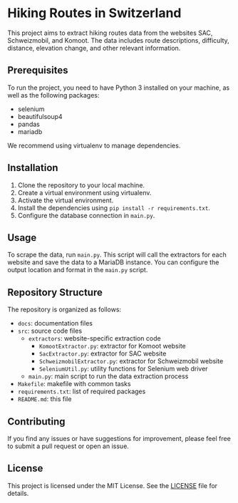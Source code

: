 # Hiking Routes in Switzerland

This project aims to extract hiking routes data from the websites SAC, Schweizmobil, and Komoot. The data includes route descriptions, difficulty, distance, elevation change, and other relevant information.

## Prerequisites

To run the project, you need to have Python 3 installed on your machine, as well as the following packages:
- selenium
- beautifulsoup4
- pandas
- mariadb

We recommend using virtualenv to manage dependencies.

## Installation

1. Clone the repository to your local machine.
2. Create a virtual environment using virtualenv.
3. Activate the virtual environment.
4. Install the dependencies using `pip install -r requirements.txt`.
5. Configure the database connection in `main.py`.

## Usage

To scrape the data, run `main.py`. This script will call the extractors for each website and save the data to a MariaDB instance. You can configure the output location and format in the `main.py` script.

## Repository Structure

The repository is organized as follows:

- `docs`: documentation files
- `src`: source code files
  - `extractors`: website-specific extraction code
    - `KomootExtractor.py`: extractor for Komoot website
    - `SacExtractor.py`: extractor for SAC website
    - `SchweizmobilExtractor.py`: extractor for Schweizmobil website
    - `SeleniumUtil.py`: utility functions for Selenium web driver
  - `main.py`: main script to run the data extraction process
- `Makefile`: makefile with common tasks
- `requirements.txt`: list of required packages
- `README.md`: this file

## Contributing

If you find any issues or have suggestions for improvement, please feel free to submit a pull request or open an issue.

## License

This project is licensed under the MIT License. See the [LICENSE](LICENSE) file for details.
